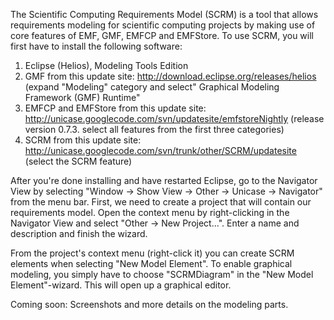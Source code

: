 The Scientific Computing Requirements Model (SCRM) is a tool that allows requirements modeling for scientific computing projects by making use of core features of EMF, GMF, EMFCP and EMFStore.
To use SCRM, you will first have to install the following software:

  1. Eclipse (Helios), Modeling Tools Edition
  1. GMF from this update site: http://download.eclipse.org/releases/helios (expand "Modeling" category and select" Graphical Modeling Framework (GMF) Runtime"
  1. EMFCP and EMFStore from this update site: http://unicase.googlecode.com/svn/updatesite/emfstoreNightly (release version 0.7.3. select all features from the first three categories)
  1. SCRM from this update site: http://unicase.googlecode.com/svn/trunk/other/SCRM/updatesite (select the SCRM feature)

After you're done installing and have restarted Eclipse, go to the Navigator View by selecting "Window -> Show View -> Other -> Unicase -> Navigator" from the menu bar. First, we need to create a project that will contain our requirements model. Open the context menu by right-clicking in the Navigator View and select "Other -> New Project...". Enter a name and description and finish the wizard.

From the project's context menu (right-click it) you can create SCRM elements when selecting "New Model Element". To enable graphical modeling, you simply have to choose "SCRMDiagram" in the "New Model Element"-wizard. This will open up a graphical editor.

Coming soon: Screenshots and more details on the modeling parts.